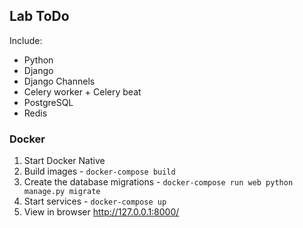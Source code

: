 ## Lab ToDo

Include:

 - Python
 - Django
 - Django Channels
 - Celery worker + Celery beat
 - PostgreSQL
 - Redis

### Docker

1. Start Docker Native
2. Build images - `docker-compose build`
3. Create the database migrations - `docker-compose run web python manage.py migrate`
4. Start services - `docker-compose up`
5. View in browser http://127.0.0.1:8000/
